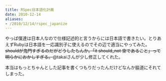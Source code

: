 ```yaml
---
title: RSpec日本語化計画
date: 2010-12-14
aliases:
- /2010/12/14/rspec_japanize
---
```

やっぱ僕達は日本人なので仕様記述的と言うからには日本語で書きたい。とりあえずRubyは日本語を一応識別子に使えるのでその辺で適当にやってみた。<del datetime="2010-12-14T10:26:03+00:00">shouldが鬼門すぎるのだがどうしたもんか。「it should_not 空であること」って明らかにおかしすぎる。</del>@takaiさんが少し修正してくれた。

<script src="https://gist.github.com/740240.js?file=hoge_spec.rb"></script>

本当はもっとちゃんとした記事を書くつもりだったんだけどなんか脇道にそれてしまった。